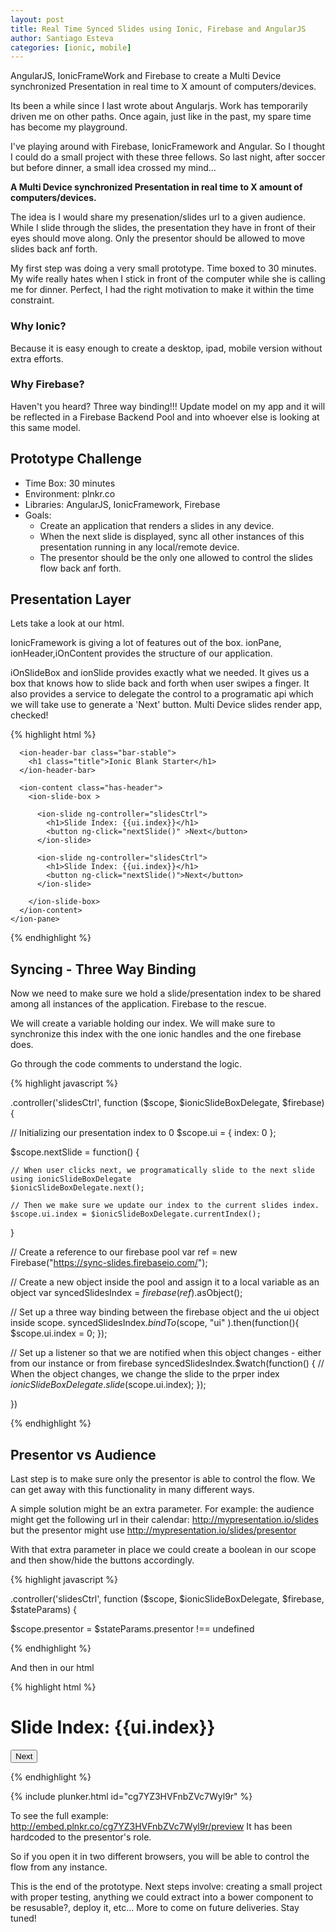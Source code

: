 ```yaml
---
layout: post
title: Real Time Synced Slides using Ionic, Firebase and AngularJS
author: Santiago Esteva
categories: [ionic, mobile]
---
```


AngularJS, IonicFrameWork and Firebase to create a Multi Device synchronized Presentation in real time to X amount of computers/devices.

Its been a while since I last wrote about Angularjs. Work has temporarily driven me on other paths.
Once again, just like in the past, my spare time has become my playground.

I've playing around with Firebase, IonicFramework and Angular. So I thought I could do a small project with these three fellows.
So last night, after soccer but before dinner, a small idea crossed my mind...

**A Multi Device synchronized Presentation in real time to X amount of computers/devices.**

The idea is I would share my presenation/slides url to a given audience. While I slide through the slides, the presentation they have in front of their eyes should move along. Only the presentor should be allowed to move slides back anf forth.

My first step was doing a very small prototype. Time boxed to 30 minutes. My wife really hates when I stick in front of the computer while she is calling me for dinner. Perfect, I had the right motivation to make it within the time constraint.

### Why Ionic?
Because it is easy enough to create a desktop, ipad, mobile version without extra efforts.

### Why Firebase?
Haven't you heard? Three way binding!!! Update model on my app and it will be reflected in a Firebase Backend Pool and into whoever else is looking at this same model.

## Prototype Challenge

- Time Box: 30 minutes
- Environment: plnkr.co
- Libraries: AngularJS, IonicFramework, Firebase
- Goals:
	- Create an application that renders a slides in any device.
	- When the next slide is displayed, sync all other instances of this presentation running in any local/remote device.
	- The presentor should be the only one allowed to control the slides flow back anf forth.

## Presentation Layer

Lets take a look at our html.

IonicFramework is giving a lot of features out of the box. ionPane, ionHeader,iOnContent provides the structure of our application.

iOnSlideBox and ionSlide provides exactly what we needed. It gives us a box that knows how to slide back and forth when user swipes a finger. It also provides a service to delegate the control to a programatic api which we will take use to generate a 'Next' button. Multi Device slides render app, checked!

{% highlight html %}

  <body ng-app="demo">
    <ion-pane >

      <ion-header-bar class="bar-stable">
        <h1 class="title">Ionic Blank Starter</h1>
      </ion-header-bar>

      <ion-content class="has-header">
        <ion-slide-box >

          <ion-slide ng-controller="slidesCtrl">
            <h1>Slide Index: {{ui.index}}</h1>
            <button ng-click="nextSlide()" >Next</button>
          </ion-slide>

          <ion-slide ng-controller="slidesCtrl">
            <h1>Slide Index: {{ui.index}}</h1>
            <button ng-click="nextSlide()">Next</button>
          </ion-slide>

        </ion-slide-box>
      </ion-content>
    </ion-pane>
  </body>

{% endhighlight %}

## Syncing - Three Way Binding

Now we need to make sure we hold a slide/presentation index to be shared among all instances of the application. Firebase to the rescue.

We will create a variable holding our index. We will make sure to synchronize this index with the one ionic handles and the one firebase does.

Go through the code comments to understand the logic.

{% highlight javascript %}

.controller('slidesCtrl', function ($scope, $ionicSlideBoxDelegate, $firebase) {

  // Initializing our presentation index to 0
  $scope.ui = {
    index: 0
  };

  $scope.nextSlide = function() {

    // When user clicks next, we programatically slide to the next slide using ionicSlideBoxDelegate
    $ionicSlideBoxDelegate.next();

    // Then we make sure we update our index to the current slides index.
    $scope.ui.index = $ionicSlideBoxDelegate.currentIndex();
  }

  // Create a reference to our firebase pool
  var ref = new Firebase("https://sync-slides.firebaseio.com/");

  // Create a new object inside the pool and assign it to a local variable as an object
  var syncedSlidesIndex = $firebase(ref).$asObject();

  // Set up a three way binding between the firebase object and the ui object inside scope.
  syncedSlidesIndex.$bindTo($scope, "ui" ).then(function(){
    $scope.ui.index = 0;
  });

  // Set up a listener so that we are notified when this object changes - either from our instance or from firebase
  syncedSlidesIndex.$watch(function() {
    // When the object changes, we change the slide to the prper index
    $ionicSlideBoxDelegate.slide($scope.ui.index);
  });


})

{% endhighlight %}

## Presentor vs Audience

Last step is to make sure only the presentor is able to control the flow. We can get away with this functionality in many different ways.

A simple solution might be an extra parameter. For example: the audience might get the following url in their calendar: http://mypresentation.io/slides but the presentor might use http://mypresentation.io/slides/presentor

With that extra parameter in place we could create a boolean in our scope and then show/hide the buttons accordingly.

{% highlight javascript %}

.controller('slidesCtrl', function ($scope, $ionicSlideBoxDelegate, $firebase, $stateParams) {

  $scope.presentor = $stateParams.presentor !== undefined

{% endhighlight %}

And then in our html

{% highlight html %}

<ion-slide ng-controller="slidesCtrl">
    <h1>Slide Index: {{ui.index}}</h1>
    <button ng-click="nextSlide()" ng-show="presentor">Next</button>
</ion-slide>

{% endhighlight %}

{% include plunker.html id="cg7YZ3HVFnbZVc7Wyl9r" %}

To see the full example: http://embed.plnkr.co/cg7YZ3HVFnbZVc7Wyl9r/preview
It has been hardcoded to the presentor's role.

So if you open it in two different browsers, you will be able to control the flow from any instance.

This is the end of the prototype. Next steps involve: creating a small project with proper testing, anything we could extract into a bower component to be resusable?, deploy it, etc... More to come on future deliveries. Stay tuned!
